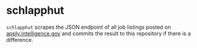 # schlapphut

`schlapphut` scrapes the JSON endpoint of all job listings posted on
[apply.intelligence.gov](https://apply.intelligencecareers.gov/job-listings/search)
and commits the result to this repository if there is a difference.
